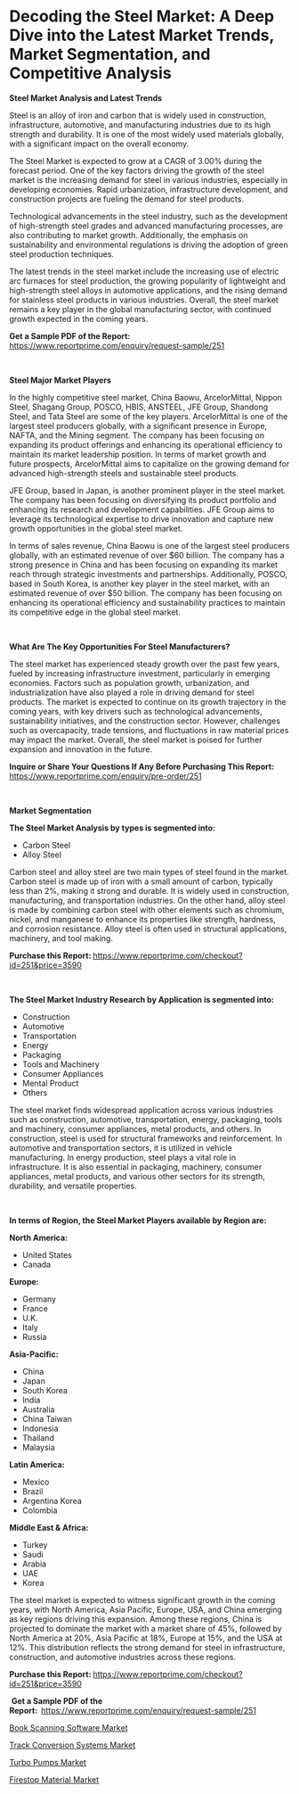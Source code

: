 <p><h1>Decoding the Steel Market: A Deep Dive into the Latest Market Trends, Market Segmentation, and Competitive Analysis</h1></p><p><strong>Steel Market Analysis and Latest Trends</strong></p>
<p><p>Steel is an alloy of iron and carbon that is widely used in construction, infrastructure, automotive, and manufacturing industries due to its high strength and durability. It is one of the most widely used materials globally, with a significant impact on the overall economy.</p><p>The Steel Market is expected to grow at a CAGR of 3.00% during the forecast period. One of the key factors driving the growth of the steel market is the increasing demand for steel in various industries, especially in developing economies. Rapid urbanization, infrastructure development, and construction projects are fueling the demand for steel products.</p><p>Technological advancements in the steel industry, such as the development of high-strength steel grades and advanced manufacturing processes, are also contributing to market growth. Additionally, the emphasis on sustainability and environmental regulations is driving the adoption of green steel production techniques.</p><p>The latest trends in the steel market include the increasing use of electric arc furnaces for steel production, the growing popularity of lightweight and high-strength steel alloys in automotive applications, and the rising demand for stainless steel products in various industries. Overall, the steel market remains a key player in the global manufacturing sector, with continued growth expected in the coming years.</p></p>
<p><strong>Get a Sample PDF of the Report:&nbsp;</strong> <a href="https://www.reportprime.com/enquiry/request-sample/251">https://www.reportprime.com/enquiry/request-sample/251</a></p>
<p>&nbsp;</p>
<p><strong>Steel Major Market Players</strong></p>
<p><p>In the highly competitive steel market, China Baowu, ArcelorMittal, Nippon Steel, Shagang Group, POSCO, HBIS, ANSTEEL, JFE Group, Shandong Steel, and Tata Steel are some of the key players. ArcelorMittal is one of the largest steel producers globally, with a significant presence in Europe, NAFTA, and the Mining segment. The company has been focusing on expanding its product offerings and enhancing its operational efficiency to maintain its market leadership position. In terms of market growth and future prospects, ArcelorMittal aims to capitalize on the growing demand for advanced high-strength steels and sustainable steel products.</p><p>JFE Group, based in Japan, is another prominent player in the steel market. The company has been focusing on diversifying its product portfolio and enhancing its research and development capabilities. JFE Group aims to leverage its technological expertise to drive innovation and capture new growth opportunities in the global steel market.</p><p>In terms of sales revenue, China Baowu is one of the largest steel producers globally, with an estimated revenue of over $60 billion. The company has a strong presence in China and has been focusing on expanding its market reach through strategic investments and partnerships. Additionally, POSCO, based in South Korea, is another key player in the steel market, with an estimated revenue of over $50 billion. The company has been focusing on enhancing its operational efficiency and sustainability practices to maintain its competitive edge in the global steel market.</p></p>
<p>&nbsp;</p>
<p><strong>What Are The Key Opportunities For Steel Manufacturers?</strong></p>
<p><p>The steel market has experienced steady growth over the past few years, fueled by increasing infrastructure investment, particularly in emerging economies. Factors such as population growth, urbanization, and industrialization have also played a role in driving demand for steel products. The market is expected to continue on its growth trajectory in the coming years, with key drivers such as technological advancements, sustainability initiatives, and the construction sector. However, challenges such as overcapacity, trade tensions, and fluctuations in raw material prices may impact the market. Overall, the steel market is poised for further expansion and innovation in the future.</p></p>
<p><strong>Inquire or Share Your Questions If Any Before Purchasing This Report:</strong> <a href="https://www.reportprime.com/enquiry/pre-order/251">https://www.reportprime.com/enquiry/pre-order/251</a></p>
<p>&nbsp;</p>
<p><strong>Market Segmentation</strong></p>
<p><strong>The Steel Market Analysis by types is segmented into:</strong></p>
<p><ul><li>Carbon Steel</li><li>Alloy Steel</li></ul></p>
<p><p>Carbon steel and alloy steel are two main types of steel found in the market. Carbon steel is made up of iron with a small amount of carbon, typically less than 2%, making it strong and durable. It is widely used in construction, manufacturing, and transportation industries. On the other hand, alloy steel is made by combining carbon steel with other elements such as chromium, nickel, and manganese to enhance its properties like strength, hardness, and corrosion resistance. Alloy steel is often used in structural applications, machinery, and tool making.</p></p>
<p><strong>Purchase this Report:&nbsp;</strong><a href="https://www.reportprime.com/checkout?id=251&price=3590">https://www.reportprime.com/checkout?id=251&price=3590</a></p>
<p>&nbsp;</p>
<p><strong>The Steel Market Industry Research by Application is segmented into:</strong></p>
<p><ul><li>Construction</li><li>Automotive</li><li>Transportation</li><li>Energy</li><li>Packaging</li><li>Tools and Machinery</li><li>Consumer Appliances</li><li>Mental Product</li><li>Others</li></ul></p>
<p><p>The steel market finds widespread application across various industries such as construction, automotive, transportation, energy, packaging, tools and machinery, consumer appliances, metal products, and others. In construction, steel is used for structural frameworks and reinforcement. In automotive and transportation sectors, it is utilized in vehicle manufacturing. In energy production, steel plays a vital role in infrastructure. It is also essential in packaging, machinery, consumer appliances, metal products, and various other sectors for its strength, durability, and versatile properties.</p></p>
<p>&nbsp;</p>
<p><strong>In terms of Region, the Steel Market Players available by Region are:</strong></p>
<p>
    <p> <strong> North America: </strong>
        <ul>
            <li>United States</li>
            <li>Canada</li>
        </ul>
        </p> 
    <p> <strong> Europe: </strong>
        <ul>
            <li>Germany</li>
            <li>France</li>
            <li>U.K.</li>
            <li>Italy</li>
            <li>Russia</li>
        </ul>
        </p> 
    <p> <strong> Asia-Pacific: </strong>
        <ul>
            <li>China</li>
            <li>Japan</li>
            <li>South Korea</li>
            <li>India</li>
            <li>Australia</li>
            <li>China Taiwan</li>
            <li>Indonesia</li>
            <li>Thailand</li>
            <li>Malaysia</li>
        </ul>
        </p> 
    <p> <strong> Latin America: </strong>
        <ul>
            <li>Mexico</li>
            <li>Brazil</li>
            <li>Argentina Korea</li>
            <li>Colombia</li>
        </ul>
        </p> 
    <p> <strong> Middle East & Africa: </strong>
        <ul>
            <li>Turkey</li>
            <li>Saudi</li>
            <li>Arabia</li>
            <li>UAE</li>
            <li>Korea</li>
        </ul>
    </p>
    </p>
<p><p>The steel market is expected to witness significant growth in the coming years, with North America, Asia Pacific, Europe, USA, and China emerging as key regions driving this expansion. Among these regions, China is projected to dominate the market with a market share of 45%, followed by North America at 20%, Asia Pacific at 18%, Europe at 15%, and the USA at 12%. This distribution reflects the strong demand for steel in infrastructure, construction, and automotive industries across these regions.</p></p>
<p><strong>Purchase this Report: </strong><a href="https://www.reportprime.com/checkout?id=251&price=3590">https://www.reportprime.com/checkout?id=251&price=3590</a></p>
<p>&nbsp;<strong>Get a Sample PDF of the Report:&nbsp;&nbsp;</strong><a href="https://www.reportprime.com/enquiry/request-sample/251">https://www.reportprime.com/enquiry/request-sample/251</a></p>
<p><strong></strong></p>
<p><p><a href="https://view.publitas.com/reportprime-1/book-scanning-software-market-research-report-the-key-to-successful-business-strategy-forecasted-for-period-from-2023-2030/">Book Scanning Software Market</a></p><p><a href="https://view.publitas.com/reportprime-1/track-conversion-systems-market-furnish-information-about-market-size-market-share-market-dynamics-and-projections-spanning-from-2023-to-2030/">Track Conversion Systems Market</a></p><p><a href="https://lydian-appliance-61d.notion.site/Turbo-Pumps-Market-Size-Growing-and-Forecasted-for-period-from-2024-2031-and-provides-complete-mar-f853e05d68474a0a91094b590fc9fa49">Turbo Pumps Market</a></p><p><a href="https://github.com/Sherrillcrooksxa8i18ucf2m/Market-Research-Report-List-1/blob/main/firestop-material-market.md">Firestop Material Market</a></p></p>